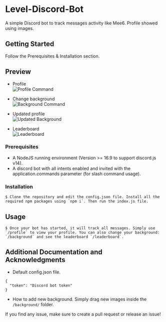 # Level-Discord-Bot
A simple Discord bot to track messages activity like Mee6. Profile showed using images.

## Getting Started

Follow the Prerequisites & Installation section.

## Preview

* Profile<br />
![Profile Command](https://media.discordapp.net/attachments/1064947006054875269/1065318097428418590/profile.png)

* Change background<br />
![Background Command](https://media.discordapp.net/attachments/1064947006054875269/1065319322618187786/edited.png)

* Updated profile<br />
![Updated Background](https://media.discordapp.net/attachments/1064947006054875269/1065318254781935766/profile.png)

* Leaderboard<br />
![Leaderboard](https://media.discordapp.net/attachments/1064947006054875269/1065319138328850442/AuokZhAwRri8AAAAAElFTkSuQmCC.png)

### Prerequisites

* A NodeJS running environment (Version >= 16.9 to support discord.js v14).
* A discord bot with all intents enabled and invited with the application.commands parameter (for slash command usage).

### Installation

```
$ Clone the repository and edit the config.json file. Install all the required npm packages using `npm i`. Then run the index.js file.
```

## Usage

```
$ Once your bot has started, it will track all messages. Simply use `/profile` to view your profile. You can also change your background: `/background` and see the leaderboard `/leaderboard`.
```

## Additional Documentation and Acknowledgments

* Default config.json file.
```
{
  "token": "Discord bot token"
}
```
* How to add new background.
Simply drag new images inside the `/background/` folder.

If you find any issue, make sure to create a pull request or release an issue!
